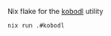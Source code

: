 Nix flake for the [kobodl](https://github.com/subdavis/kobo-book-downloader) utility

``` console
nix run .#kobodl
```
